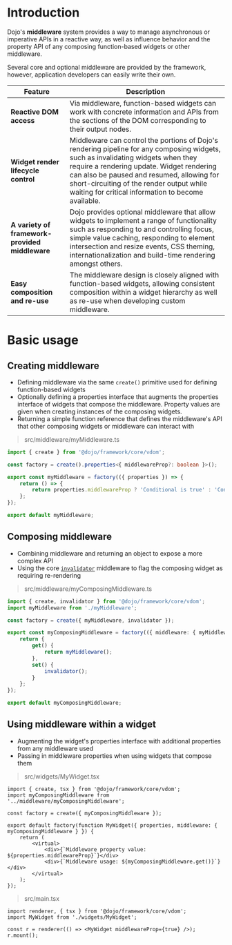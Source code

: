 # Introduction

Dojo's **middleware** system provides a way to manage asynchronous or imperative APIs in a reactive way, as well as influence behavior and the property API of any composing function-based widgets or other middleware.

Several core and optional middleware are provided by the framework, however, application developers can easily write their own.

| Feature                                        | Description                                                                                                                                                                                                                                                                                                                    |
| ---------------------------------------------- | ------------------------------------------------------------------------------------------------------------------------------------------------------------------------------------------------------------------------------------------------------------------------------------------------------------------------------ |
| **Reactive DOM access**                        | Via middleware, function-based widgets can work with concrete information and APIs from the sections of the DOM corresponding to their output nodes.                                                                                                                                                                           |
| **Widget render lifecycle control**            | Middleware can control the portions of Dojo's rendering pipeline for any composing widgets, such as invalidating widgets when they require a rendering update. Widget rendering can also be paused and resumed, allowing for short-circuiting of the render output while waiting for critical information to become available. |
| **A variety of framework-provided middleware** | Dojo provides optional middleware that allow widgets to implement a range of functionality such as responding to and controlling focus, simple value caching, responding to element intersection and resize events, CSS theming, internationalization and build-time rendering amongst others.                                 |
| **Easy composition and re-use**                | The middleware design is closely aligned with function-based widgets, allowing consistent composition within a widget hierarchy as well as re-use when developing custom middleware.                                                                                                                                           |

# Basic usage

## Creating middleware

-   Defining middleware via the same `create()` primitive used for defining function-based widgets
-   Optionally defining a properties interface that augments the properties interface of widgets that compose the middleware. Property values are given when creating instances of the composing widgets.
-   Returning a simple function reference that defines the middleware's API that other composing widgets or middleware can interact with

> src/middleware/myMiddleware.ts

```ts
import { create } from '@dojo/framework/core/vdom';

const factory = create().properties<{ middlewareProp?: boolean }>();

export const myMiddleware = factory(({ properties }) => {
	return () => {
		return properties.middlewareProp ? 'Conditional is true' : 'Conditional is false';
	};
});

export default myMiddleware;
```

## Composing middleware

-   Combining middleware and returning an object to expose a more complex API
-   Using the core [`invalidator`](/learn/middleware/core-render-middleware#invalidator) middleware to flag the composing widget as requiring re-rendering

> src/middleware/myComposingMiddleware.ts

```ts
import { create, invalidator } from '@dojo/framework/core/vdom';
import myMiddleware from './myMiddleware';

const factory = create({ myMiddleware, invalidator });

export const myComposingMiddleware = factory(({ middleware: { myMiddleware, invalidator } }) => {
	return {
		get() {
			return myMiddleware();
		},
		set() {
			invalidator();
		}
	};
});

export default myComposingMiddleware;
```

## Using middleware within a widget

-   Augmenting the widget's properties interface with additional properties from any middleware used
-   Passing in middleware properties when using widgets that compose them

> src/widgets/MyWidget.tsx

```tsx
import { create, tsx } from '@dojo/framework/core/vdom';
import myComposingMiddleware from '../middleware/myComposingMiddleware';

const factory = create({ myComposingMiddleware });

export default factory(function MyWidget({ properties, middleware: { myComposingMiddleware } }) {
	return (
		<virtual>
			<div>{`Middleware property value: ${properties.middlewareProp}`}</div>
			<div>{`Middleware usage: ${myComposingMiddleware.get()}`}</div>
		</virtual>
	);
});
```

> src/main.tsx

```tsx
import renderer, { tsx } from '@dojo/framework/core/vdom';
import MyWidget from './widgets/MyWidget';

const r = renderer(() => <MyWidget middlewareProp={true} />);
r.mount();
```

